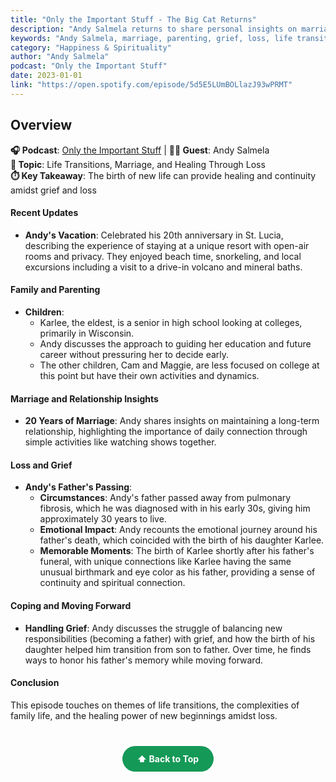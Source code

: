 ```yaml
---
title: "Only the Important Stuff - The Big Cat Returns"
description: "Andy Salmela returns to share personal insights on marriage, parenting, loss, and grief, discussing life transitions and the healing power of new beginnings."
keywords: "Andy Salmela, marriage, parenting, grief, loss, life transitions, family, personal growth, spirituality"
category: "Happiness & Spirituality"
author: "Andy Salmela"
podcast: "Only the Important Stuff"
date: 2023-01-01
link: "https://open.spotify.com/episode/5d5E5LUmBOLlazJ93wPRMT"
---
```


## Overview

**🎧 Podcast**: [Only the Important Stuff](https://open.spotify.com/show/15xY5xN0SQkhlOKDn89AhZ) | **👨‍💼 Guest**: Andy Salmela  
**🎯 Topic**: Life Transitions, Marriage, and Healing Through Loss  
**⏱️ Key Takeaway**: The birth of new life can provide healing and continuity amidst grief and loss

#### **Recent Updates**
- **Andy's Vacation**: Celebrated his 20th anniversary in St. Lucia, describing the experience of staying at a unique resort with open-air rooms and privacy. They enjoyed beach time, snorkeling, and local excursions including a visit to a drive-in volcano and mineral baths.

#### **Family and Parenting**
- **Children**: 
  - Karlee, the eldest, is a senior in high school looking at colleges, primarily in Wisconsin.
  - Andy discusses the approach to guiding her education and future career without pressuring her to decide early.
  - The other children, Cam and Maggie, are less focused on college at this point but have their own activities and dynamics.

#### **Marriage and Relationship Insights**
- **20 Years of Marriage**: Andy shares insights on maintaining a long-term relationship, highlighting the importance of daily connection through simple activities like watching shows together.

#### **Loss and Grief**
- **Andy's Father's Passing**: 
  - **Circumstances**: Andy's father passed away from pulmonary fibrosis, which he was diagnosed with in his early 30s, giving him approximately 30 years to live.
  - **Emotional Impact**: Andy recounts the emotional journey around his father's death, which coincided with the birth of his daughter Karlee. 
  - **Memorable Moments**: The birth of Karlee shortly after his father's funeral, with unique connections like Karlee having the same unusual birthmark and eye color as his father, providing a sense of continuity and spiritual connection.

#### **Coping and Moving Forward**
- **Handling Grief**: Andy discusses the struggle of balancing new responsibilities (becoming a father) with grief, and how the birth of his daughter helped him transition from son to father. Over time, he finds ways to honor his father's memory while moving forward.

#### **Conclusion**
This episode touches on themes of life transitions, the complexities of family life, and the healing power of new beginnings amidst loss.

<div style="text-align: center; margin: 40px 0;">
  <a href="#" style="background: #159957; color: white; padding: 12px 24px; border-radius: 25px; text-decoration: none; font-weight: bold; display: inline-block; transition: all 0.3s ease;" onmouseover="this.style.background='#1e7e34'; this.style.transform='translateY(-2px)'" onmouseout="this.style.background='#159957'; this.style.transform='translateY(0)'">
    ⬆️ Back to Top
  </a>
</div>